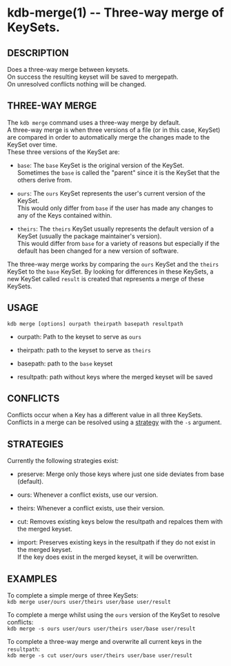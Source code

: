 kdb-merge(1) -- Three-way merge of KeySets.
================================
## DESCRIPTION

Does a three-way merge between keysets.  
On success the resulting keyset will be saved to mergepath.  
On unresolved conflicts nothing will be changed.  

## THREE-WAY MERGE

The `kdb merge` command uses a three-way merge by default.  
A three-way merge is when three versions of a file (or in this case, KeySet) are compared in order to automatically merge the changes made to the KeySet over time.  
These three versions of the KeySet are:  

* `base`:
  The `base` KeySet is the original version of the KeySet.  
  Sometimes the `base` is called the "parent" since it is the KeySet that the others derive from.

* `ours`:
  The `ours` KeySet represents the user's current version of the KeySet.  
  This would only differ from `base` if the user has made any changes to any of the Keys contained within.  

* `theirs`:
  The `theirs` KeySet usually represents the default version of a KeySet (usually the package maintainer's version).  
  This would differ from `base` for a variety of reasons but especially if the default has been changed for a new version of software.  

The three-way merge works by comparing the `ours` KeySet and the `theirs` KeySet to the `base` KeySet. By looking for differences  in these KeySets, a new KeySet called `result` is created that represents a merge of these KeySets.  

## USAGE

`kdb merge [options] ourpath theirpath basepath resultpath`  

* ourpath:
  Path to the keyset to serve as `ours`  

* theirpath:
  path to the keyset to serve as `theirs`  

* basepath:
  path to the `base` keyset  

* resultpath:
  path without keys where the merged keyset will be saved    

## CONFLICTS

Conflicts occur when a Key has a different value in all three KeySets.  
Conflicts in a merge can be resolved using a [strategy](#STRATEGIES) with the `-s` argument.  

## STRATEGIES

Currently the following strategies exist:  

 * preserve:
   Merge only those keys where just one side deviates from base (default).  

 * ours:
   Whenever a conflict exists, use our version.  

 * theirs:
   Whenever a conflict exists, use their version.  
    
 * cut:
   Removes existing keys below the resultpath and repalces them with the merged keyset.  

 * import:
   Preserves existing keys in the resultpath if they do not exist in the merged keyset.  
   If the key does exist in the merged keyset, it will be overwritten.   

## EXAMPLES

To complete a simple merge of three KeySets:  
    `kdb merge user/ours user/theirs user/base user/result`  

To complete a merge whilst using the `ours` version of the KeySet to resolve conflicts:  
    `kdb merge -s ours user/ours user/theirs user/base user/result`  

To complete a three-way merge and overwrite all current keys in the `resultpath`:  
    `kdb merge -s cut user/ours user/theirs user/base user/result`  

